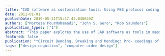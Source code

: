```yaml
---
title: "CAD software as customisation tools: Using FBS protocol coding scheme to understand the behaviour of mass customisers"
date: 2011-01-01
publishDate: 2019-05-31T15:47:42.048649Z
authors: ["Morteza PourMohamadi", "John S. Gero", "Rob Saunders"]
publication_types: ["1"]
abstract: "This paper explores the use of CAD software as tools in mass customisation systems and discusses using protocol study methods to analyse the interactions between customers and customisation tools. Current uses of CAD software as customisation tools will be presented. The use of the Function-Behaviour-Structure coding scheme to analyse protocols from customisation sessions is discussed. A protocol from Puma footwear customisation is analysed using the LINKOgrapher software and the results presented. The paper concludes with a discussion on the utility of computational support tools to study designers/customers utilizing CAD tools for mass customisation."
featured: false
publication: "*Circuit Bending, Breaking and Mending: Pro- ceedings of the 16th International Conference on Computer-Aided Architectural Design Research in Asia CAADRIA 2011,*"
tags: ["design cognition", "computer aided design"]
---
```


